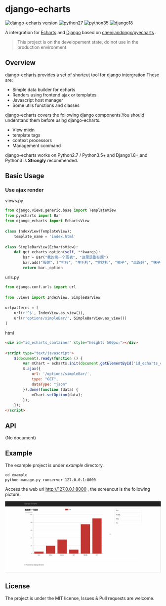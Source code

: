 # django-echarts

![django-echarts version](https://img.shields.io/pypi/v/django-echarts.svg) ![python27](https://img.shields.io/badge/Python-2.7+-blue.svg) ![python35](https://img.shields.io/badge/Python-3.5+-blue.svg) ![django18](https://img.shields.io/badge/Django-1.8+-blue.svg)

A intergration for [Echarts](http://echarts.baidu.com/index.html) and [Django](https://www.djangoproject.com) based on [chenjiandongx/pyecharts](https://github.com/chenjiandongx/pyecharts) .

> This project is on the developement state, do not use in the production environment.

## Overview

django-echarts provides a set of shortcut tool for django intergration.These are:

- Simple data builder for echarts
- Renders using frontend ajax or templates
- Javascript host manager
- Some utils functions and classes

django-echarts covers the following django components.You should understand them before using django-echarts.

- View mixin
- template tags
- context processors
- Management command

django-echarts works on Python2.7 / Python3.5+ and Django1.8+,and Python3 is **Strongly** recommended.

## Basic Usage

### Use ajax render

views.py

```python
from django.views.generic.base import TemplateView
from pyecharts import Bar
from django_echarts import EchartsView

class IndexView(TemplateView):
    template_name = 'index.html'

class SimpleBarView(EchartsView):
    def get_echarts_option(self, **kwargs):
        bar = Bar("我的第一个图表", "这里是副标题")
        bar.add("服装", ["衬衫", "羊毛衫", "雪纺衫", "裤子", "高跟鞋", "袜子"], [5, 20, 36, 10, 75, 90])
        return bar._option
```

urls.py

```python
from django.conf.urls import url

from .views import IndexView, SimpleBarView

urlpatterns = [
    url(r'^$', IndexView.as_view()),
    url(r'options/simpleBar/', SimpleBarView.as_view())
]
```

html

```html
<div id="id_echarts_container" style="height: 500px;"></div>

<script type="text/javascript">
    $(document).ready(function () {
        var mChart = echarts.init(document.getElementById('id_echarts_container'));
        $.ajax({
            url: '/options/simpleBar/',
            type: "GET",
            dataType: "json"
        }).done(function (data) {
            mChart.setOption(data);
        });
    });
</script>
```

## API

(No document)

## Example

The example project is under *example* directory.

```shell
cd example
python manage.py runserver 127.0.0.1:8000
```

Access the web url  http://127.0.0.1:8000 , the screencut is the following picture.

![Demo](images/demo1.gif)

## License

The project is under the MIT license, Issues & Pull requests are welcome.